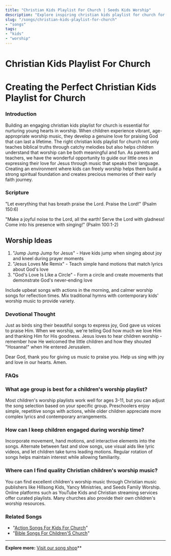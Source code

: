 ```yaml
---
title: "Christian Kids Playlist For Church | Seeds Kids Worship"
description: "Explore inspiring christian kids playlist for church for children's worship and faith development. Biblical music resources for families and ministry."
slug: "/songs/christian-kids-playlist-for-church"
- "songs"
tags:
- "kids"
- "worship"
---
```


# Christian Kids Playlist For Church

# Creating the Perfect Christian Kids Playlist for Church

### Introduction
Building an engaging christian kids playlist for church is essential for nurturing young hearts in worship. When children experience vibrant, age-appropriate worship music, they develop a genuine love for praising God that can last a lifetime. The right christian kids playlist for church not only teaches biblical truths through catchy melodies but also helps children understand that worship can be both meaningful and fun. As parents and teachers, we have the wonderful opportunity to guide our little ones in expressing their love for Jesus through music that speaks their language. Creating an environment where kids can freely worship helps them build a strong spiritual foundation and creates precious memories of their early faith journey.

### Scripture
"Let everything that has breath praise the Lord. Praise the Lord!" (Psalm 150:6)

"Make a joyful noise to the Lord, all the earth! Serve the Lord with gladness! Come into his presence with singing!" (Psalm 100:1-2)

## Worship Ideas
1. "Jump Jump Jump for Jesus" - Have kids jump when singing about joy and kneel during prayer moments
2. "Jesus Loves Me Remix" - Teach simple hand motions that match lyrics about God's love
3. "God's Love Is Like a Circle" - Form a circle and create movements that demonstrate God's never-ending love

Include upbeat songs with actions in the morning, and calmer worship songs for reflection times. Mix traditional hymns with contemporary kids' worship music to provide variety.

### Devotional Thought
Just as birds sing their beautiful songs to express joy, God gave us voices to praise Him. When we worship, we're telling God how much we love Him and thanking Him for His goodness. Jesus loves to hear children worship - remember how He welcomed the little children and how they shouted "Hosanna!" when He entered Jerusalem.

Dear God, thank you for giving us music to praise you. Help us sing with joy and love in our hearts. Amen.

### FAQs

### What age group is best for a children's worship playlist?
Most children's worship playlists work well for ages 3-11, but you can adjust the song selection based on your specific group. Preschoolers enjoy simple, repetitive songs with actions, while older children appreciate more complex lyrics and contemporary arrangements.

### How can I keep children engaged during worship time?
Incorporate movement, hand motions, and interactive elements into the songs. Alternate between fast and slow songs, use visual aids like lyric videos, and let children take turns leading motions. Regular rotation of songs helps maintain interest while allowing familiarity.

### Where can I find quality Christian children's worship music?
You can find excellent children's worship music through Christian music publishers like Hillsong Kids, Yancy Ministries, and Seeds Family Worship. Online platforms such as YouTube Kids and Christian streaming services offer curated playlists. Many churches also provide their own children's worship resources.

### Related Songs

- "[Action Songs For Kids For Church](/songs/action-songs-for-kids-for-church/)"
- "[Bible Songs For Children'S Church](/songs/bible-songs-for-children-s-church/)"

---

**Explore more:** [Visit our song shop](https://seedskidsworship.com/shop)**

<!-- Schema Markup -->
<script type="application/ld+json">
{
  "@context": "https://schema.org",
  "@type": "MusicRecording",
  "name": "Christian Kids Playlist For Church",
  "byArtist": {
    "@type": "MusicGroup",
    "name": "Seeds Kids Worship"
  },
  "isFamilyFriendly": true,
  "url": "https://seedskidsworship.com/songs/christian-kids-playlist-for-church/"
}
</script>
